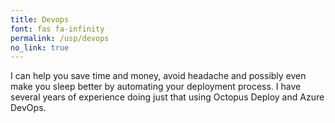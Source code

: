 ```yaml
---
title: Devops
font: fas fa-infinity
permalink: /usp/devops
no_link: true
---
```

I can help you save time and money, avoid headache and possibly even make you sleep better by automating your deployment process. 
I have several years of experience doing just that using Octopus Deploy and Azure DevOps.
